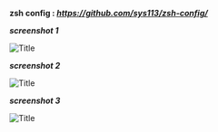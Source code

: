 **zsh config : _https://github.com/sys113/zsh-config/_** 

**_screenshot 1_**

![](http://imgurl.ir/uploads/q09583_screenshot-2018-01-0213-27-41.jpg?raw=true "Title")

**_screenshot 2_**

![](http://imgurl.ir/uploads/i684932_screenshot-2018-01-0213-25-33.jpg?raw=true "Title")

**_screenshot 3_**

![](http://imgurl.ir/uploads/u947778_screenshot-2018-01-0220-06-58.jpg?raw=true "Title")
